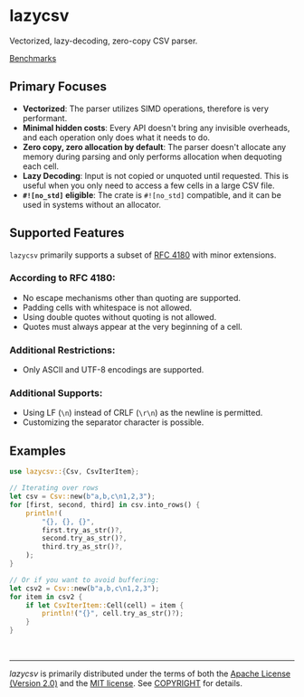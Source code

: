 lazycsv
========
Vectorized, lazy-decoding, zero-copy CSV parser.

[Benchmarks](https://lazycsv.contentstech.com)

## Primary Focuses

- **Vectorized**: The parser utilizes SIMD operations, therefore is very performant.
- **Minimal hidden costs**: Every API doesn't bring any invisible overheads, and each operation only does what it needs to do.
- **Zero copy, zero allocation by default**: The parser doesn't allocate any memory during parsing and only performs allocation when dequoting each cell.
- **Lazy Decoding**: Input is not copied or unquoted until requested. This is useful when you only need to access a few cells in a large CSV file.
- **`#![no_std]` eligible**: The crate is `#![no_std]` compatible, and it can be used in systems without an allocator.

## Supported Features

`lazycsv` primarily supports a subset of [RFC 4180](https://datatracker.ietf.org/doc/html/rfc4180) with minor extensions.

### According to RFC 4180:

- No escape mechanisms other than quoting are supported.
- Padding cells with whitespace is not allowed.
- Using double quotes without quoting is not allowed.
- Quotes must always appear at the very beginning of a cell.

### Additional Restrictions:

- Only ASCII and UTF-8 encodings are supported.

### Additional Supports:

- Using LF (`\n`) instead of CRLF (`\r\n`) as the newline is permitted.
- Customizing the separator character is possible.

## Examples

```rust
use lazycsv::{Csv, CsvIterItem};

// Iterating over rows
let csv = Csv::new(b"a,b,c\n1,2,3");
for [first, second, third] in csv.into_rows() {
    println!(
        "{}, {}, {}",
        first.try_as_str()?,
        second.try_as_str()?,
        third.try_as_str()?,
    );
}

// Or if you want to avoid buffering:
let csv2 = Csv::new(b"a,b,c\n1,2,3");
for item in csv2 {
    if let CsvIterItem::Cell(cell) = item {
        println!("{}", cell.try_as_str()?);
    }
}
```

&nbsp;

--------

*lazycsv* is primarily distributed under the terms of both the [Apache License
(Version 2.0)] and the [MIT license]. See [COPYRIGHT] for details.

[MIT license]: LICENSE-MIT
[Apache License (Version 2.0)]: LICENSE-APACHE
[COPYRIGHT]: COPYRIGHT
